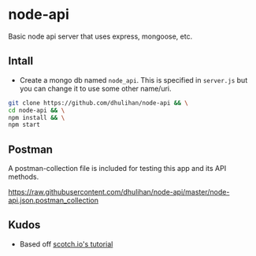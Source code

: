 # node-api

Basic node api server that uses express, mongoose, etc.

## Intall

* Create a mongo db named `node_api`. This is specified in `server.js` but you can change it to use some other name/uri.

```sh
git clone https://github.com/dhulihan/node-api && \
cd node-api && \
npm install && \
npm start 
```

## Postman

A postman-collection file is included for testing this app and its API methods.

https://raw.githubusercontent.com/dhulihan/node-api/master/node-api.json.postman_collection

## Kudos

* Based off [scotch.io's tutorial](https://scotch.io/tutorials/build-a-restful-api-using-node-and-express-4)


